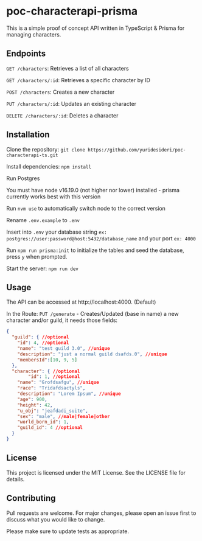 # poc-characterapi-prisma

This is a simple proof of concept API written in TypeScript & Prisma for managing characters.

## Endpoints
  `GET /characters`: Retrieves a list of all characters
  
  `GET /characters/:id`: Retrieves a specific character by ID
  
  `POST /characters`: Creates a new character
  
  `PUT /characters/:id`: Updates an existing character
  
  `DELETE /characters/:id`: Deletes a character
  
## Installation
Clone the repository: ```git clone https://github.com/yuridesideri/poc-characterapi-ts.git```

Install dependencies: ```npm install```

Run Postgres

You must have node v16.19.0 (not higher nor lower) installed - prisma currently works best with this version

Run `nvm use` to automatically switch node to the correct version

Rename `.env.example` to `.env`

Insert into `.env` your database string `ex: postgres://user:password@host:5432/database_name` and your port `ex: 4000`

Run `npm run prisma:init` to initialize the tables and seed the database, press `y` when prompted.

Start the server: ```npm run dev```
## Usage
The API can be accessed at http://localhost:4000. (Default)

In the Route: `PUT /generate` - Creates/Updated (base in name) a new character and/or guild, it needs those fields:
```json
{
  "guild": { //optional
    "id": 4, //optional
    "name": "test guild 3.0", //unique
    "description": "just a normal guild dsafds.0", //unique
    "membersId":[10, 9, 5]
  },
  "character": { //optional
      	"id": 1, //optional
	"name": "Grofdsafgu", //unique
	"race": "Tridafdsactyls",
	"description": "Lorem Ipsum", //unique 
	"age": 900,
	"height": 42,
	"u_obj": "jeafdadi_suite",
	"sex": "male", //male|female|other
	"world_born_id": 1,
	"guild_id": 4 //optional
  }
}
```
## License
This project is licensed under the MIT License. See the LICENSE file for details.

## Contributing
Pull requests are welcome. For major changes, please open an issue first to discuss what you would like to change.

Please make sure to update tests as appropriate.
